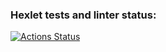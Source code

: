 ### Hexlet tests and linter status:
[![Actions Status](https://github.com/Xapdina/python-project-83/actions/workflows/hexlet-check.yml/badge.svg)](https://github.com/Xapdina/python-project-83/actions)
